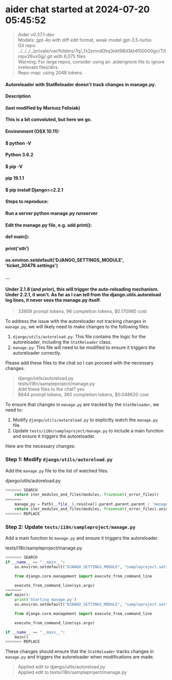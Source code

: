
# aider chat started at 2024-07-20 05:45:52

> Aider v0.37.1-dev  
> Models: gpt-4o with diff edit format, weak model gpt-3.5-turbo  
> Git repo: ../../../../private/var/folders/7q/_fx2smvd0hq3nkt98d3kt4f00000gn/T/tmpv26vx0gj/.git with 6,075 files  
> Warning: For large repos, consider using an .aiderignore file to ignore irrelevant files/dirs.  
> Repo-map: using 2048 tokens  

#### Autoreloader with StatReloader doesn't track changes in manage.py.  
#### Description  
#### 	   
#### 		(last modified by Mariusz Felisiak)  
#### 	   
#### This is a bit convoluted, but here we go.  
#### Environment (OSX 10.11):  
#### $ python -V  
#### Python 3.6.2  
#### $ pip -V  
#### pip 19.1.1  
#### $ pip install Django==2.2.1  
#### Steps to reproduce:  
#### Run a server python manage.py runserver  
#### Edit the manage.py file, e.g. add print():   
#### def main():  
#### 	print('sth')  
#### 	os.environ.setdefault('DJANGO_SETTINGS_MODULE', 'ticket_30479.settings')  
#### 	...  
#### Under 2.1.8 (and prior), this will trigger the auto-reloading mechanism. Under 2.2.1, it won't. As far as I can tell from the django.utils.autoreload log lines, it never sees the manage.py itself.  
> 33909 prompt tokens, 96 completion tokens, $0.170985 cost  

To address the issue with the autoreloader not tracking changes in `manage.py`, we will likely need to make changes to the following files:

1. `django/utils/autoreload.py`: This file contains the logic for the autoreloader, including the `StatReloader` class.
2. `manage.py`: This file will need to be modified to ensure it triggers the autoreloader correctly.

Please add these files to the chat so I can proceed with the necessary changes.

> django/utils/autoreload.py  
> tests/i18n/sampleproject/manage.py  
> Add these files to the chat? yes  
> 8644 prompt tokens, 360 completion tokens, $0.048620 cost  

To ensure that changes in `manage.py` are tracked by the `StatReloader`, we need to:

1. Modify `django/utils/autoreload.py` to explicitly watch the `manage.py` file.
2. Update `tests/i18n/sampleproject/manage.py` to include a main function and ensure it triggers the autoreloader.

Here are the necessary changes:

### Step 1: Modify `django/utils/autoreload.py`

Add the `manage.py` file to the list of watched files.

django/utils/autoreload.py
```python
<<<<<<< SEARCH
    return iter_modules_and_files(modules, frozenset(_error_files))
=======
    manage_py = Path(__file__).resolve().parent.parent.parent / 'manage.py'
    return iter_modules_and_files(modules, frozenset(_error_files).union({manage_py}))
>>>>>>> REPLACE
```

### Step 2: Update `tests/i18n/sampleproject/manage.py`

Add a main function to `manage.py` and ensure it triggers the autoreloader.

tests/i18n/sampleproject/manage.py
```python
<<<<<<< SEARCH
if __name__ == "__main__":
    os.environ.setdefault("DJANGO_SETTINGS_MODULE", "sampleproject.settings")

    from django.core.management import execute_from_command_line

    execute_from_command_line(sys.argv)
=======
def main():
    print('Starting manage.py')
    os.environ.setdefault("DJANGO_SETTINGS_MODULE", "sampleproject.settings")

    from django.core.management import execute_from_command_line

    execute_from_command_line(sys.argv)

if __name__ == "__main__":
    main()
>>>>>>> REPLACE
```

These changes should ensure that the `StatReloader` tracks changes in `manage.py` and triggers the autoreloader when modifications are made.

> Applied edit to django/utils/autoreload.py  
> Applied edit to tests/i18n/sampleproject/manage.py  
